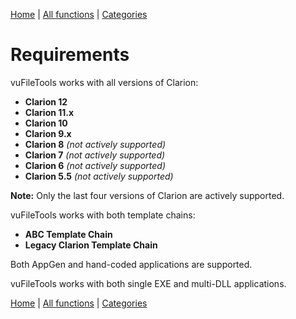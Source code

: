 [Home](../index.md) | [All functions](../all-functions.md) | [Categories](../categories/index.md)

# Requirements

vuFileTools works with all versions of Clarion:

- **Clarion 12**
- **Clarion 11.x**
- **Clarion 10**
- **Clarion 9.x**
- **Clarion 8** *(not actively supported)*  
- **Clarion 7** *(not actively supported)*  
- **Clarion 6** *(not actively supported)*  
- **Clarion 5.5** *(not actively supported)*  

**Note:** Only the last four versions of Clarion are actively supported.

vuFileTools works with both template chains:

- **ABC Template Chain**  
- **Legacy Clarion Template Chain**

Both AppGen and hand-coded applications are supported.

vuFileTools works with both single EXE and multi-DLL applications.

[Home](../index.md) | [All functions](../all-functions.md) | [Categories](../categories/index.md)